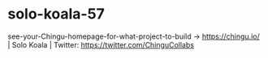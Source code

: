 # solo-koala-57
see-your-Chingu-homepage-for-what-project-to-build -> https://chingu.io/ | Solo Koala | Twitter: https://twitter.com/ChinguCollabs

